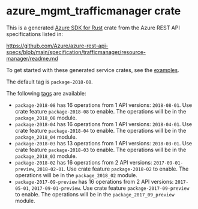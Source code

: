# azure_mgmt_trafficmanager crate

This is a generated [Azure SDK for Rust](https://github.com/Azure/azure-sdk-for-rust) crate from the Azure REST API specifications listed in:

https://github.com/Azure/azure-rest-api-specs/blob/main/specification/trafficmanager/resource-manager/readme.md

To get started with these generated service crates, see the [examples](https://github.com/Azure/azure-sdk-for-rust/blob/main/services/README.md#examples).

The default tag is `package-2018-08`.

The following [tags](https://github.com/Azure/azure-sdk-for-rust/blob/main/services/tags.md) are available:

- `package-2018-08` has 16 operations from 1 API versions: `2018-08-01`. Use crate feature `package-2018-08` to enable. The operations will be in the `package_2018_08` module.
- `package-2018-04` has 16 operations from 1 API versions: `2018-04-01`. Use crate feature `package-2018-04` to enable. The operations will be in the `package_2018_04` module.
- `package-2018-03` has 13 operations from 1 API versions: `2018-03-01`. Use crate feature `package-2018-03` to enable. The operations will be in the `package_2018_03` module.
- `package-2018-02` has 16 operations from 2 API versions: `2017-09-01-preview`, `2018-02-01`. Use crate feature `package-2018-02` to enable. The operations will be in the `package_2018_02` module.
- `package-2017-09-preview` has 16 operations from 2 API versions: `2017-05-01`, `2017-09-01-preview`. Use crate feature `package-2017-09-preview` to enable. The operations will be in the `package_2017_09_preview` module.